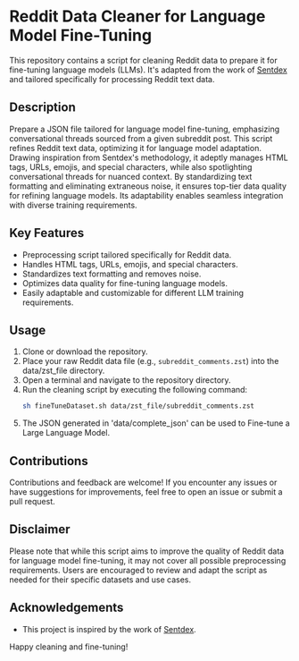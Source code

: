 # Reddit Data Cleaner for Language Model Fine-Tuning

This repository contains a script for cleaning Reddit data to prepare it for fine-tuning language models (LLMs). It's adapted from the work of [Sentdex](https://github.com/Sentdex/LLM-Finetuning) and tailored specifically for processing Reddit text data.

## Description

Prepare a JSON file tailored for language model fine-tuning, emphasizing conversational threads sourced from a given subreddit post. This script refines Reddit text data, optimizing it for language model adaptation. Drawing inspiration from Sentdex's methodology, it adeptly manages HTML tags, URLs, emojis, and special characters, while also spotlighting conversational threads for nuanced context. By standardizing text formatting and eliminating extraneous noise, it ensures top-tier data quality for refining language models. Its adaptability enables seamless integration with diverse training requirements.

## Key Features

- Preprocessing script tailored specifically for Reddit data.
- Handles HTML tags, URLs, emojis, and special characters.
- Standardizes text formatting and removes noise.
- Optimizes data quality for fine-tuning language models.
- Easily adaptable and customizable for different LLM training requirements.

## Usage

1. Clone or download the repository.
2. Place your raw Reddit data file (e.g., `subreddit_comments.zst`) into the data/zst_file directory.
3. Open a terminal and navigate to the repository directory.
4. Run the cleaning script by executing the following command:
    ```bash
    sh fineTuneDataset.sh data/zst_file/subreddit_comments.zst
    ```
5. The JSON generated in 'data/complete_json' can be used to Fine-tune a Large Language Model.
## Contributions

Contributions and feedback are welcome! If you encounter any issues or have suggestions for improvements, feel free to open an issue or submit a pull request.

## Disclaimer

Please note that while this script aims to improve the quality of Reddit data for language model fine-tuning, it may not cover all possible preprocessing requirements. Users are encouraged to review and adapt the script as needed for their specific datasets and use cases.

## Acknowledgements

- This project is inspired by the work of [Sentdex](https://github.com/Sentdex/LLM-Finetuning).

Happy cleaning and fine-tuning!
